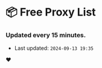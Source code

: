 # :package: Free Proxy List
### Updated every 15 minutes.

- Last updated: `2024-09-13 19:35`

:heart:
